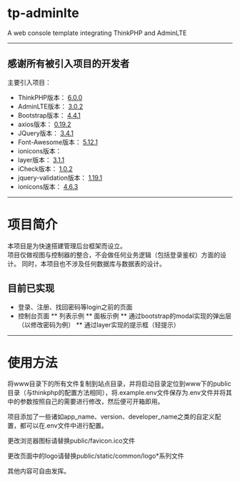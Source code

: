 # tp-adminlte
 A web console template integrating ThinkPHP and AdminLTE  

---  
## 感谢所有被引入项目的开发者  
 主要引入项目：
* ThinkPHP版本： [6.0.0](http://www.thinkphp.cn/)  
* AdminLTE版本： [3.0.2](https://github.com/ColorlibHQ/AdminLTE)  
* Bootstrap版本： [4.4.1](https://github.com/twbs/bootstrap)
* axios版本： [0.19.2](https://github.com/axios/axios)
* JQuery版本： [3.4.1](https://github.com/jquery/jquery)
* Font-Awesome版本： [5.12.1](https://github.com/FortAwesome/Font-Awesome)
* ionicons版本： 
* layer版本： [3.1.1](https://github.com/sentsin/layer)
* iCheck版本： [1.0.2](https://github.com/fronteed/icheck)
* jquery-validation版本： [1.19.1](https://github.com/jquery-validation/jquery-validation)
* ionicons版本： [4.6.3](https://github.com/ionic-team/ionicons/tree/4.x)

---
# 项目简介
 本项目是为快速搭建管理后台框架而设立。  
 项目仅做视图与控制器的整合，不会做任何业务逻辑（包括登录鉴权）方面的设计。
 同时，本项目也不涉及任何数据库与数据表的设计。  

 ## 目前已实现
 * 登录、注册、找回密码等login之前的页面
 * 控制台页面
  ** 列表示例
  ** 面板示例
  ** 通过bootstrap的modal实现的弹出层（以修改密码为例）
  ** 通过layer实现的提示框（轻提示）

------

# 使用方法
 将www目录下的所有文件复制到站点目录，并将启动目录定位到www下的public目录（与thinkphp的配置方法相同），将.example.env文件保存为.env文件并将其中的参数按照自己的需要进行修改，然后便可开箱即用。  

 项目添加了一些诸如app_name、version、developer_name之类的自定义配置，都可以在.env文件中进行配置。  

 更改浏览器图标请替换public/favicon.ico文件  

 更改页面中的logo请替换public/static/common/logo*系列文件  

 其他内容可自由发挥。  

